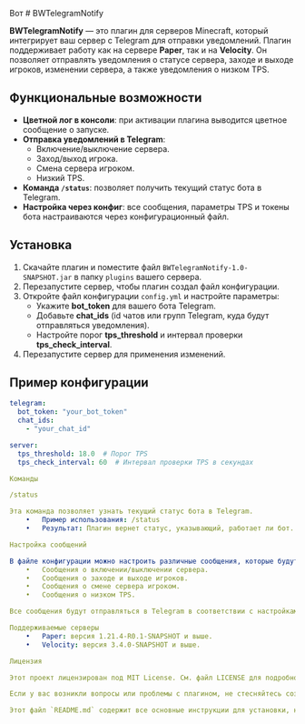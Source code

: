 Вот # BWTelegramNotify

**BWTelegramNotify** — это плагин для серверов Minecraft, который интегрирует ваш сервер с Telegram для отправки уведомлений. Плагин поддерживает работу как на сервере **Paper**, так и на **Velocity**. Он позволяет отправлять уведомления о статусе сервера, заходе и выходе игроков, изменении сервера, а также уведомления о низком TPS.

## Функциональные возможности

- **Цветной лог в консоли**: при активации плагина выводится цветное сообщение о запуске.
- **Отправка уведомлений в Telegram**:
  - Включение/выключение сервера.
  - Заход/выход игрока.
  - Смена сервера игроком.
  - Низкий TPS.
- **Команда `/status`**: позволяет получить текущий статус бота в Telegram.
- **Настройка через конфиг**: все сообщения, параметры TPS и токены бота настраиваются через конфигурационный файл.

## Установка

1. Скачайте плагин и поместите файл `BWTelegramNotify-1.0-SNAPSHOT.jar` в папку `plugins` вашего сервера.
2. Перезапустите сервер, чтобы плагин создал файл конфигурации.
3. Откройте файл конфигурации `config.yml` и настройте параметры:
   - Укажите **bot_token** для вашего бота Telegram.
   - Добавьте **chat_ids** (id чатов или групп Telegram, куда будут отправляться уведомления).
   - Настройте порог **tps_threshold** и интервал проверки **tps_check_interval**.
4. Перезапустите сервер для применения изменений.

## Пример конфигурации

```yaml
telegram:
  bot_token: "your_bot_token"
  chat_ids:
    - "your_chat_id"

server:
  tps_threshold: 18.0  # Порог TPS
  tps_check_interval: 60  # Интервал проверки TPS в секундах

Команды

/status

Эта команда позволяет узнать текущий статус бота в Telegram.
	•	Пример использования: /status
	•	Результат: Плагин вернет статус, указывающий, работает ли бот.

Настройка сообщений

В файле конфигурации можно настроить различные сообщения, которые будут отправляться в Telegram:
	•	Сообщения о включении/выключении сервера.
	•	Сообщения о заходе и выходе игроков.
	•	Сообщения о смене сервера игроком.
	•	Сообщения о низком TPS.

Все сообщения будут отправляться в Telegram в соответствии с настройками конфигурации.

Поддерживаемые серверы
	•	Paper: версия 1.21.4-R0.1-SNAPSHOT и выше.
	•	Velocity: версия 3.4.0-SNAPSHOT и выше.

Лицензия

Этот проект лицензирован под MIT License. См. файл LICENSE для подробностей.

Если у вас возникли вопросы или проблемы с плагином, не стесняйтесь создать issue в репозитории!

Этот файл `README.md` содержит все основные инструкции для установки, настройки и использования плагина. Вы можете настроить его в соответствии с вашими требованиями, добавив дополнительные детали, если необходимо.